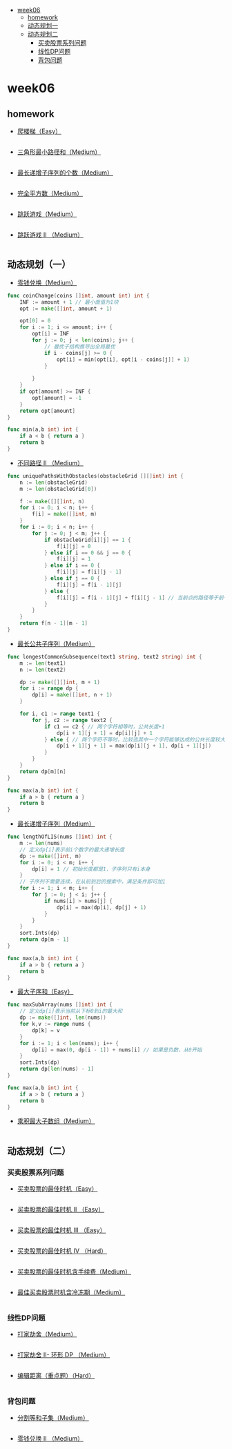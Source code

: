 - [week06](#week06)
  * [homework](#homework)
  * [动态规划一](#动态规划一)
  * [动态规划二](#动态规划二)
    + [买卖股票系列问题](#买卖股票系列问题)
    + [线性DP问题](#线性dp问题)
    + [背包问题](#背包问题)

# week06

## homework

- [爬楼梯（Easy）](https://leetcode-cn.com/problems/climbing-stairs/description/)

```go
```

- [三角形最小路径和（Medium）](https://leetcode-cn.com/problems/triangle/description/)

```go
```

- [最长递增子序列的个数（Medium）](https://leetcode-cn.com/problems/number-of-longest-increasing-subsequence/)

```go
```

- [完全平方数（Medium）](https://leetcode-cn.com/problems/perfect-squares/)

```go
```

- [跳跃游戏（Medium）](https://leetcode-cn.com/problems/jump-game/)

```go
```
- [跳跃游戏 II （Medium）](https://leetcode-cn.com/problems/jump-game-ii/)

```go
```

## 动态规划（一）

- [零钱兑换（Medium）](https://leetcode-cn.com/problems/coin-change/)

```go
func coinChange(coins []int, amount int) int {
	INF := amount + 1 // 最小面值为1块
	opt := make([]int, amount + 1)

	opt[0] = 0
	for i := 1; i <= amount; i++ {
		opt[i] = INF
		for j := 0; j < len(coins); j++ {
			// 最优子结构推导出全局最优
			if i - coins[j] >= 0 {
				opt[i] = min(opt[i], opt[i - coins[j]] + 1)
			}
			
		}
	}
	if opt[amount] >= INF {
		opt[amount] = -1
	}
	return opt[amount]
}

func min(a,b int) int {
	if a < b { return a }
	return b
}
```

- [不同路径 II （Medium）](https://leetcode-cn.com/problems/unique-paths-ii/)

```go
func uniquePathsWithObstacles(obstacleGrid [][]int) int {
    n := len(obstacleGrid)
    m := len(obstacleGrid[0])

    f := make([][]int, n)
    for i := 0; i < n; i++ {
        f[i] = make([]int, m)
    }
    for i := 0; i < n; i++ {
        for j := 0; j < m; j++ {
            if obstacleGrid[i][j] == 1 {
                f[i][j] = 0
            } else if i == 0 && j == 0 {
                f[i][j] = 1
            } else if i == 0 {
                f[i][j] = f[i][j - 1]
            } else if j == 0 {
                f[i][j] = f[i - 1][j]
            } else {
                f[i][j] = f[i - 1][j] + f[i][j - 1] // 当前点的路径等于前一步的路径之和
            }
        }
    }
    return f[n - 1][m - 1]
}
```

- [最长公共子序列（Medium）](https://leetcode-cn.com/problems/longest-common-subsequence/)

```go
func longestCommonSubsequence(text1 string, text2 string) int {
	m := len(text1)
	n := len(text2)

	dp := make([][]int, m + 1)
	for i := range dp {
		dp[i] = make([]int, n + 1)
	}

	for i, c1 := range text1 {
		for j, c2 := range text2 {
			if c1 == c2 { // 两个字符相等时，公共长度+1
				dp[i + 1][j + 1] = dp[i][j] + 1
			} else { // 两个字符不等时，比较选其中一个字符能够达成的公共长度较大的
				dp[i + 1][j + 1] = max(dp[i][j + 1], dp[i + 1][j])
			}
		}
	}
	return dp[m][n]
}

func max(a,b int) int {
	if a > b { return a }
	return b
}
```

- [最长递增子序列（Medium）](https://leetcode-cn.com/problems/longest-increasing-subsequence/)

```go
func lengthOfLIS(nums []int) int {
	m := len(nums)
	// 定义dp[i]表示前i个数字的最大递增长度
	dp := make([]int, m)
	for i := 0; i < m; i++ {
		dp[i] = 1 // 初始长度都是1，子序列只有i本身
	}
	// 子序列不需要连续，在从前到后的搜索中，满足条件即可加1
	for i := 1; i < m; i++ {
		for j := 0; j < i; j++ {
			if nums[i] > nums[j] {
				dp[i] = max(dp[i], dp[j] + 1)
			}
		}
	}
	sort.Ints(dp)
	return dp[m - 1]
}

func max(a,b int) int {
	if a > b { return a }
	return b
}
```

- [最大子序和（Easy）](https://leetcode-cn.com/problems/maximum-subarray/)

```go
func maxSubArray(nums []int) int {
	// 定义dp[i]表示当前从下标0到i的最大和
	dp := make([]int, len(nums))
	for k,v := range nums {
		dp[k] = v
	}
	for i := 1; i < len(nums); i++ {
		dp[i] = max(0, dp[i - 1]) + nums[i] // 如果是负数，从0开始
	}
	sort.Ints(dp)
	return dp[len(nums) - 1]
}

func max(a,b int) int {
	if a > b { return a }
	return b
}
```

- [乘积最大子数组（Medium）](https://leetcode-cn.com/problems/maximum-product-subarray/)

```go
```

## 动态规划（二）

### 买卖股票系列问题

- [买卖股票的最佳时机（Easy）](https://leetcode-cn.com/problems/best-time-to-buy-and-sell-stock/)

```go
```

- [买卖股票的最佳时机 II （Easy）](https://leetcode-cn.com/problems/best-time-to-buy-and-sell-stock-ii/)

```go
```

- [买卖股票的最佳时机 III （Easy）](https://leetcode-cn.com/problems/best-time-to-buy-and-sell-stock-iii/)

```go
```

- [买卖股票的最佳时机 IV （Hard）](https://leetcode-cn.com/problems/best-time-to-buy-and-sell-stock-iv/)

```go
```

- [买卖股票的最佳时机含手续费（Medium）](https://leetcode-cn.com/problems/best-time-to-buy-and-sell-stock-with-transaction-fee/)

```go
```

- [最佳买卖股票时机含冷冻期（Medium）](https://leetcode-cn.com/problems/best-time-to-buy-and-sell-stock-with-cooldown/)

```go
```

### 线性DP问题

- [打家劫舍（Medium）](https://leetcode-cn.com/problems/house-robber/)

```go
```

- [打家劫舍 II- 环形 DP （Medium）](https://leetcode-cn.com/problems/house-robber-ii/)

```go
```

- [编辑距离（重点题）（Hard）](https://leetcode-cn.com/problems/edit-distance/)

```go
```

### 背包问题

- [分割等和子集（Medium）](https://leetcode-cn.com/problems/partition-equal-subset-sum/)

```go
```

- [零钱兑换 II （Medium）](https://leetcode-cn.com/problems/coin-change-2/)

```go
```
